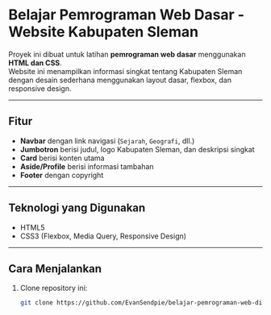 #  Belajar Pemrograman Web Dasar - Website Kabupaten Sleman

Proyek ini dibuat untuk latihan **pemrograman web dasar** menggunakan **HTML dan CSS**.  
Website ini menampilkan informasi singkat tentang Kabupaten Sleman dengan desain sederhana menggunakan layout dasar, flexbox, dan responsive design.

---

## Fitur
- **Navbar** dengan link navigasi (`Sejarah`, `Geografi`, dll.)  
- **Jumbotron** berisi judul, logo Kabupaten Sleman, dan deskripsi singkat  
- **Card** berisi konten utama  
- **Aside/Profile** berisi informasi tambahan  
- **Footer** dengan copyright  

---

## Teknologi yang Digunakan
- HTML5  
- CSS3 (Flexbox, Media Query, Responsive Design)  

---

## Cara Menjalankan
1. Clone repository ini:
   ```bash
   git clone https://github.com/EvanSendpie/belajar-pemrograman-web-dicoding.git
